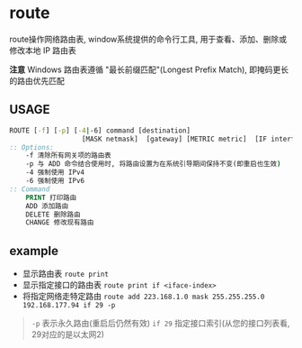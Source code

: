 # route

route操作网络路由表, window系统提供的命令行工具, 用于查看、添加、删除或修改本地 IP 路由表

**注意** Windows 路由表遵循 "最长前缀匹配"(Longest Prefix Match), 即掩码更长的路由优先匹配

## USAGE

```bat
ROUTE [-f] [-p] [-4|-6] command [destination]
                  [MASK netmask]  [gateway] [METRIC metric]  [IF interface]
:: Options:
    -f 清除所有网关项的路由表
    -p 与 ADD 命令结合使用时, 将路由设置为在系统引导期间保持不变(即重启也生效)
    -4 强制使用 IPv4
    -6 强制使用 IPv6
:: Command
    PRINT 打印路由
    ADD 添加路由
    DELETE 删除路由
    CHANGE 修改现有路由
```

## example
- 显示路由表 `route print`
- 显示指定接口的路由表 `route print if <iface-index>`
- 将指定网络走特定路由 `route add 223.168.1.0 mask 255.255.255.0 192.168.177.94 if 29 -p`
> `-p` 表示永久路由(重启后仍然有效)
> `if 29` 指定接口索引(从您的接口列表看, 29对应的是以太网2)